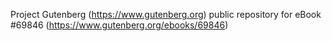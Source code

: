 Project Gutenberg (https://www.gutenberg.org) public repository for
eBook #69846 (https://www.gutenberg.org/ebooks/69846)
